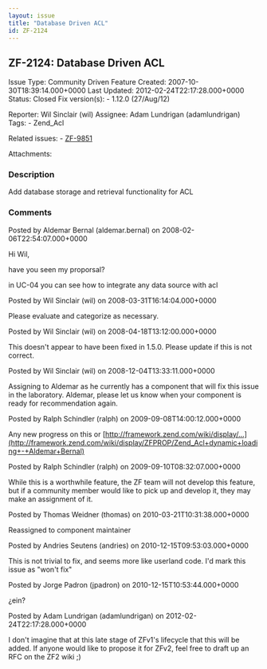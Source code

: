 ```yaml
---
layout: issue
title: "Database Driven ACL"
id: ZF-2124
---
```


ZF-2124: Database Driven ACL
----------------------------

 Issue Type: Community Driven Feature Created: 2007-10-30T18:39:14.000+0000 Last Updated: 2012-02-24T22:17:28.000+0000 Status: Closed Fix version(s): - 1.12.0 (27/Aug/12)
 
 Reporter:  Wil Sinclair (wil)  Assignee:  Adam Lundrigan (adamlundrigan)  Tags: - Zend\_Acl
 
 Related issues: - [ZF-9851](/issues/browse/ZF-9851)
 
 Attachments: 
### Description

Add database storage and retrieval functionality for ACL

 

 

### Comments

Posted by Aldemar Bernal (aldemar.bernal) on 2008-02-06T22:54:07.000+0000

Hi Wil,

have you seen my proporsal?

in UC-04 you can see how to integrate any data source with acl

 

 

Posted by Wil Sinclair (wil) on 2008-03-31T16:14:04.000+0000

Please evaluate and categorize as necessary.

 

 

Posted by Wil Sinclair (wil) on 2008-04-18T13:12:00.000+0000

This doesn't appear to have been fixed in 1.5.0. Please update if this is not correct.

 

 

Posted by Wil Sinclair (wil) on 2008-12-04T13:33:11.000+0000

Assigning to Aldemar as he currently has a component that will fix this issue in the laboratory. Aldemar, please let us know when your component is ready for recommendation again.

 

 

Posted by Ralph Schindler (ralph) on 2009-09-08T14:00:12.000+0000

Any new progress on this or [http://framework.zend.com/wiki/display/…](http://framework.zend.com/wiki/display/ZFPROP/Zend_Acl+dynamic+loading+-+Aldemar+Bernal)

 

 

Posted by Ralph Schindler (ralph) on 2009-09-10T08:32:07.000+0000

While this is a worthwhile feature, the ZF team will not develop this feature, but if a community member would like to pick up and develop it, they may make an assignment of it.

 

 

Posted by Thomas Weidner (thomas) on 2010-03-21T10:31:38.000+0000

Reassigned to component maintainer

 

 

Posted by Andries Seutens (andries) on 2010-12-15T09:53:03.000+0000

This is not trivial to fix, and seems more like userland code. I'd mark this issue as "won't fix"

 

 

Posted by Jorge Padron (jpadron) on 2010-12-15T10:53:44.000+0000

¿ein?

 

 

Posted by Adam Lundrigan (adamlundrigan) on 2012-02-24T22:17:28.000+0000

I don't imagine that at this late stage of ZFv1's lifecycle that this will be added. If anyone would like to propose it for ZFv2, feel free to draft up an RFC on the ZF2 wiki ;)

 

 